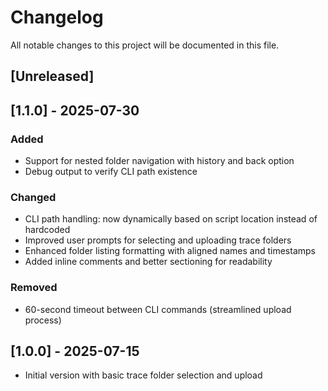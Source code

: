 # Changelog

All notable changes to this project will be documented in this file.

## [Unreleased]

## [1.1.0] - 2025-07-30
### Added
- Support for nested folder navigation with history and back option
- Debug output to verify CLI path existence

### Changed
- CLI path handling: now dynamically based on script location instead of hardcoded
- Improved user prompts for selecting and uploading trace folders
- Enhanced folder listing formatting with aligned names and timestamps
- Added inline comments and better sectioning for readability

### Removed
- 60-second timeout between CLI commands (streamlined upload process)

## [1.0.0] - 2025-07-15
- Initial version with basic trace folder selection and upload
